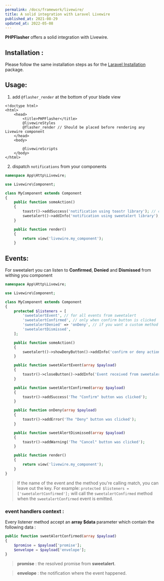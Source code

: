 ```yaml
---
permalink: /docs/framework/livewire/
title: A solid integration with Laravel Livewire
published_at: 2021-08-29
updated_at: 2022-05-08
---
```


**<span class="text-indigo-900">PHP<span class="text-indigo-500">Flasher</span></span>** offers a solid integration with Livewire.

## <i class="fa-duotone fa-list-radio"></i> Installation :

Please follow the same installation steps as for the [Laravel Installation](/docs/framework/laravel) package.

## <i class="fa-duotone fa-list-radio"></i> Usage:

1. add  `@flasher_render` at the bottom of your blade view

```twig
<!doctype html>
<html>
    <head>
        <title>PHPFlasher</title>
        @livewireStyles
        @flasher_render // Should be placed before rendering any Livewire component
    </head>
    <body>

        @livewireScripts
    </body>
</html>
```

2. dispatch `notifications` from your components

```php
namespace App\Http\Livewire;

use Livewire\Component;

class MyComponent extends Component
{
    public function someAction()
    {
        toastr()->addSuccess('notification using toastr library'); // composer require php-flasher/flasher-toastr-laravel
        sweetalert()->addInfo('notification using sweetalert library'); // composer require php-flasher/flasher-sweetalert-laravel
    }

    public function render()
    {
        return view('livewire.my_component');
    }
```

## <i class="fa-duotone fa-list-radio"></i> Events:

For sweetalert you can listen to **Confirmed**, **Denied** and **Dismissed** from withing you component

```php
namespace App\Http\Livewire;

use Livewire\Component;

class MyComponent extends Component
{
    protected $listeners = [
        'sweetalertEvent', // for all events from sweetalert
        'sweetalertConfirmed', // only when confirm button is clicked
        'sweetalertDenied' => 'onDeny', // if you want a custom method name
        'sweetalertDismissed',
    ];

    public function someAction()
    {
        sweetalert()->showDenyButton()->addInfo('confirm or deny action');
    }

    public function sweetAlertEvent(array $payload)
    {
        toastr()->closeButton()->addInfo('Event received from sweetalert');
    }

    public function sweetAlertConfirmed(array $payload)
    {
        toastr()->addSuccess('The "Confirm" button was clicked');
    }

    public function onDeny(array $payload)
    {
        toastr()->addError('The "Deny" button was clicked');
    }

    public function sweetAlertDismissed(array $payload)
    {
        toastr()->addWarning('The "Cancel" button was clicked');
    }

    public function render()
    {
        return view('livewire.my_component');
    }
}
```

> If the name of the event and the method you're calling match, you can leave out the key. For example: `protected $listeners = ['sweetalertConfirmed'];` will call the `sweetalertConfirmed` method when the `sweetalertConfirmed` event is emitted.

### event handlers context :

Every listener method accept an **array $data** parameter which contain the following data :

```php
public function sweetAlertConfirmed(array $payload)
{
    $promise = $payload['promise'];
    $envelope = $payload['envelope'];
}
```

> **promise** : the resolved promise from **sweetalert**.

> **envelope** : the notification where the event happened.
